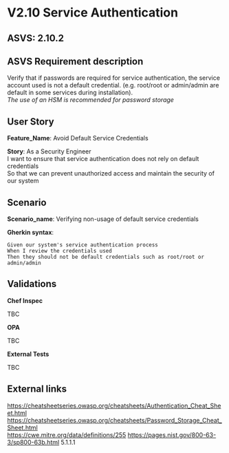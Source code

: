 # V2.10 Service Authentication

## ASVS: 2.10.2

## ASVS Requirement description

Verify that if passwords are required for service authentication,
the service account used is not a default credential. (e.g.
root/root or admin/admin are default in some services during
installation).\
_The use of an HSM is recommended for password storage_

## User Story

**Feature_Name**: Avoid Default Service Credentials

**Story**:
As a Security Engineer\
I want to ensure that service authentication does not rely on default credentials\
So that we can prevent unauthorized access and maintain the security of our system

## Scenario

**Scenario_name**: Verifying non-usage of default service credentials

**Gherkin syntax**:

```gherkin
Given our system's service authentication process
When I review the credentials used
Then they should not be default credentials such as root/root or admin/admin
```

## Validations

**Chef Inspec**

TBC

**OPA**

TBC

**External Tests**

TBC

## External links

<https://cheatsheetseries.owasp.org/cheatsheets/Authentication_Cheat_Sheet.html> \
<https://cheatsheetseries.owasp.org/cheatsheets/Password_Storage_Cheat_Sheet.html> \
<https://cwe.mitre.org/data/definitions/255>
<https://pages.nist.gov/800-63-3/sp800-63b.html> 5.1.1.1

